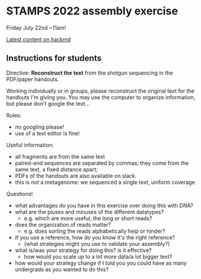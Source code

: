 # STAMPS 2022 assembly exercise

Friday July 22nd ~11am!

[Latest content on hackmd](https://hackmd.io/kh9c-wxtRAWRaE4HvugR0g?view)

## Instructions for students

Directive: **Reconstruct the text** from the shotgun sequencing in the PDF/paper handouts.

Working individually or in groups, please reconstruct the original text for the handouts I'm giving you. You may use the computer to organize information, but please don't google the text...

Rules:

* no googling please!
* use of a text editor is fine!

Useful information:

* all fragments are from the same text
* paired-end sequences are separated by commas; they come from the same text, a fixed distance apart;
* PDFs of the handouts are also available on slack.
* this is _not_ a metagenome: we sequenced a single text, uniform coverage

Questions!
* what advantages do you have in this exercise over doing this with DNA?
* what are the pluses and minuses of the different datatypes?
    * e.g. which are more useful, the long or short reads?
* does the organization of reads matter?
    * e.g. does sorting the reads alphabetically help or hinder?
* if you use a reference, how do you know it's the right reference?
    * (what strategies might you use to validate your assembly?)
* what is/was your strategy for doing this? is it effective?
    * how would you scale up to a lot more data/a lot bigger text?
* how would your strategy change if I told you you could have as many undergrads as you wanted to do this?
